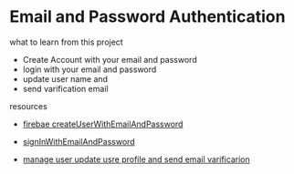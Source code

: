 # Email and Password Authentication 

  what to learn from this project 
- Create Account with your email and password
- login with your email and password
- update user name and 
- send varification email 


resources
- [firebae createUserWithEmailAndPassword](https://firebase.google.com/docs/auth/web/password-auth?hl=en&authuser=0#sign_in_a_user_with_an_email_address_and_password)

- [signInWithEmailAndPassword](https://firebase.google.com/docs/auth/web/password-auth?hl=en&authuser=0#sign_in_a_user_with_an_email_address_and_password)

- [manage user update usre profile and send email varificarion](https://firebase.google.com/docs/auth/web/manage-users?hl=en&authuser=0#update_a_users_profile)